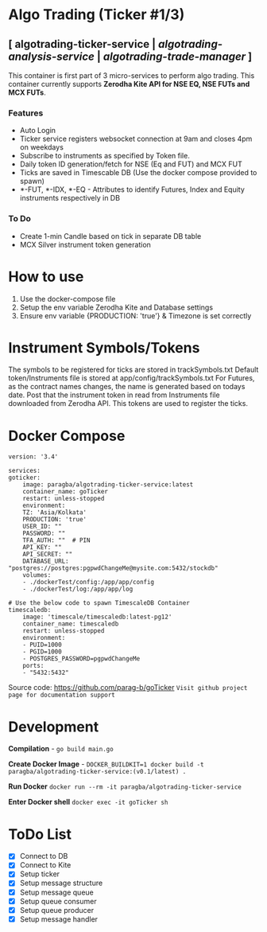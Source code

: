# Algo Trading  (Ticker #1/3)
## [ algotrading-ticker-service | *algotrading-analysis-service* | *algotrading-trade-manager* ]

This container is first part of 3 micro-services to perform algo trading. This container currently supports **Zerodha Kite API for NSE EQ, NSE FUTs and MCX FUTs**.

### Features
- Auto Login
- Ticker service registers websocket connection at 9am and closes 4pm on weekdays
- Subscribe to instruments as specified by Token file.
- Daily token ID generation/fetch for NSE (Eq and FUT) and MCX FUT
- Ticks are saved in Timescable DB (Use the docker compose provided to spawn)
- *-FUT, *-IDX, *-EQ - Attributes to identify Futures, Index and Equity instruments respectively in DB
    

### To Do
- Create 1-min Candle based on tick in separate DB table
- MCX Silver instrument token generation

# How to use
1. Use the docker-compose file
2. Setup the env variable Zerodha Kite and Database settings
3. Ensure env variable {PRODUCTION: 'true'} & Timezone is set correctly

# Instrument Symbols/Tokens
The symbols to be registered for ticks are stored in trackSymbols.txt
Default token/Instruments file is stored at app/config/trackSymbols.txt
For Futures, as the contract names changes, the name is generated based on todays date.
Post that the instrument token in read from Instruments file downloaded from Zerodha API.
This tokens are used to register the ticks.


# Docker Compose
    version: '3.4'

    services:
    goticker:
        image: paragba/algotrading-ticker-service:latest
        container_name: goTicker
        restart: unless-stopped
        environment:
        TZ: 'Asia/Kolkata'
        PRODUCTION: 'true'
        USER_ID: ""
        PASSWORD: ""
        TFA_AUTH: ""  # PIN
        API_KEY: ""
        API_SECRET: ""
        DATABASE_URL: "postgres://postgres:pgpwdChangeMe@mysite.com:5432/stockdb"
        volumes:
        - ./dockerTest/config:/app/app/config
        - ./dockerTest/log:/app/app/log
        
    # Use the below code to spawn TimescaleDB Container
    timescaledb:
        image: 'timescale/timescaledb:latest-pg12'
        container_name: timescaledb
        restart: unless-stopped
        environment:
        - PUID=1000
        - PGID=1000
        - POSTGRES_PASSWORD=pgpwdChangeMe
        ports:
        - "5432:5432"


Source code: https://github.com/parag-b/goTicker
`Visit github project page for documentation support `



# Development
**Compilation** - `go build main.go`

**Create Docker Image** - `DOCKER_BUILDKIT=1 docker build -t paragba/algotrading-ticker-service:(v0.1/latest) .`

**Run Docker** `docker run --rm -it paragba/algotrading-ticker-service`

**Enter Docker shell** `docker exec -it goTicker sh`

# ToDo List
- [x] Connect to DB
- [x] Connect to Kite
- [x] Setup ticker
- [x] Setup message structure
- [x] Setup message queue
- [x] Setup queue consumer
- [x] Setup queue producer
- [x] Setup message handler
